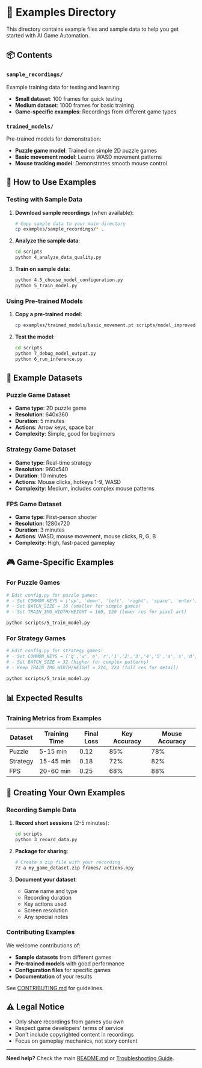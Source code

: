 # 📁 Examples Directory

This directory contains example files and sample data to help you get started with AI Game Automation.

## 📦 Contents

### `sample_recordings/`
Example training data for testing and learning:
- **Small dataset**: 100 frames for quick testing
- **Medium dataset**: 1000 frames for basic training
- **Game-specific examples**: Recordings from different game types

### `trained_models/`
Pre-trained models for demonstration:
- **Puzzle game model**: Trained on simple 2D puzzle games
- **Basic movement model**: Learns WASD movement patterns
- **Mouse tracking model**: Demonstrates smooth mouse control

## 🎯 How to Use Examples

### Testing with Sample Data

1. **Download sample recordings** (when available):
   ```bash
   # Copy sample data to your main directory
   cp examples/sample_recordings/* .
   ```

2. **Analyze the sample data**:
   ```bash
   cd scripts
   python 4_analyze_data_quality.py
   ```

3. **Train on sample data**:
   ```bash
   python 4.5_choose_model_configuration.py
   python 5_train_model.py
   ```

### Using Pre-trained Models

1. **Copy a pre-trained model**:
   ```bash
   cp examples/trained_models/basic_movement.pt scripts/model_improved.pt
   ```

2. **Test the model**:
   ```bash
   cd scripts
   python 7_debug_model_output.py
   python 6_run_inference.py
   ```

## 📝 Example Datasets

### Puzzle Game Dataset
- **Game type**: 2D puzzle game
- **Resolution**: 640x360
- **Duration**: 5 minutes
- **Actions**: Arrow keys, space bar
- **Complexity**: Simple, good for beginners

### Strategy Game Dataset  
- **Game type**: Real-time strategy
- **Resolution**: 960x540
- **Duration**: 10 minutes
- **Actions**: Mouse clicks, hotkeys 1-9, WASD
- **Complexity**: Medium, includes complex mouse patterns

### FPS Game Dataset
- **Game type**: First-person shooter
- **Resolution**: 1280x720
- **Duration**: 3 minutes
- **Actions**: WASD, mouse movement, mouse clicks, R, G, B
- **Complexity**: High, fast-paced gameplay

## 🎮 Game-Specific Examples

### For Puzzle Games
```bash
# Edit config.py for puzzle games:
# - Set COMMON_KEYS = ['up', 'down', 'left', 'right', 'space', 'enter']
# - Set BATCH_SIZE = 16 (smaller for simple games)
# - Set TRAIN_IMG_WIDTH/HEIGHT = 160, 120 (lower res for pixel art)

python scripts/5_train_model.py
```

### For Strategy Games  
```bash
# Edit config.py for strategy games:
# - Set COMMON_KEYS = ['q','w','e','r','1','2','3','4','5','a','s','d','ctrl','shift']
# - Set BATCH_SIZE = 32 (higher for complex patterns)
# - Keep TRAIN_IMG_WIDTH/HEIGHT = 224, 224 (full res for detail)

python scripts/5_train_model.py
```

## 📊 Expected Results

### Training Metrics from Examples

| Dataset | Training Time | Final Loss | Key Accuracy | Mouse Accuracy |
|---------|---------------|------------|--------------|----------------|
| Puzzle  | 5-15 min      | 0.12       | 85%          | 78%            |
| Strategy| 15-45 min     | 0.18       | 72%          | 82%            |
| FPS     | 20-60 min     | 0.25       | 68%          | 88%            |

## 🔄 Creating Your Own Examples

### Recording Sample Data

1. **Record short sessions** (2-5 minutes):
   ```bash
   cd scripts
   python 3_record_data.py
   ```

2. **Package for sharing**:
   ```bash
   # Create a zip file with your recording
   7z a my_game_dataset.zip frames/ actions.npy
   ```

3. **Document your dataset**:
   - Game name and type
   - Recording duration
   - Key actions used
   - Screen resolution
   - Any special notes

### Contributing Examples

We welcome contributions of:
- **Sample datasets** from different games
- **Pre-trained models** with good performance  
- **Configuration files** for specific games
- **Documentation** of your results

See [CONTRIBUTING.md](../docs/CONTRIBUTING.md) for guidelines.

## ⚠️ Legal Notice

- Only share recordings from games you own
- Respect game developers' terms of service
- Don't include copyrighted content in recordings
- Focus on gameplay mechanics, not story content

---

**Need help?** Check the main [README.md](../README.md) or [Troubleshooting Guide](../docs/TROUBLESHOOTING.md). 